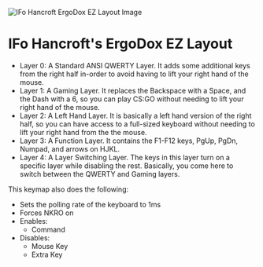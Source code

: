 ![IFo Hancroft ErgoDox EZ Layout Image](https://i.imgur.com/BlH0ZdE.png)

# IFo Hancroft's ErgoDox EZ Layout

- Layer 0: A Standard ANSI QWERTY Layer. It adds some additional keys from the right half in-order to avoid having to lift your right hand of the mouse.
- Layer 1: A Gaming Layer. It replaces the Backspace with a Space, and the Dash with a 6, so you can play CS:GO without needing to lift your right hand of the mouse.
- Layer 2: A Left Hand Layer. It is basically a left hand version of the right half, so you can have access to a full-sized keyboard without needing to lift your right hand from the the mouse.
- Layer 3: A Function Layer. It contains the F1-F12 keys, PgUp, PgDn, Numpad, and arrows on HJKL.
- Layer 4: A Layer Switching Layer. The keys in this layer turn on a specific layer while disabling the rest. Basically, you come here to switch between the QWERTY and Gaming layers.


This keymap also does the following:

- Sets the polling rate of the keyboard to 1ms
- Forces NKRO on
- Enables:
    - Command
- Disables:
    - Mouse Key
    - Extra Key
